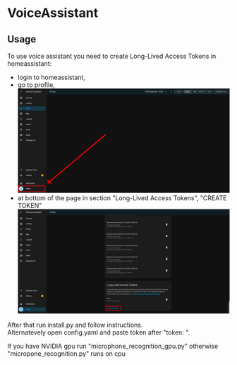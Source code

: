# VoiceAssistant
## Usage
To use voice assistant you need to create Long-Lived Access Tokens in homeassistant:
- login to homeassistant,
- go to profile,\
  ![location of profile](https://github.com/Hub1anko/VoiceAssistant/blob/main/img/profile.png)
- at bottom of the page in section "Long-Lived Access Tokens", "CREATE TOKEN"\
  ![location of create token](https://github.com/Hub1anko/VoiceAssistant/blob/main/img/token.png)


After that run install.py and follow instructions.\
Alternatevely open config.yaml and paste token after "token: ".

If you have NVIDIA gpu run "microphone_recognition_gpu.py" otherwise "micropone_recognition.py" runs on cpu

